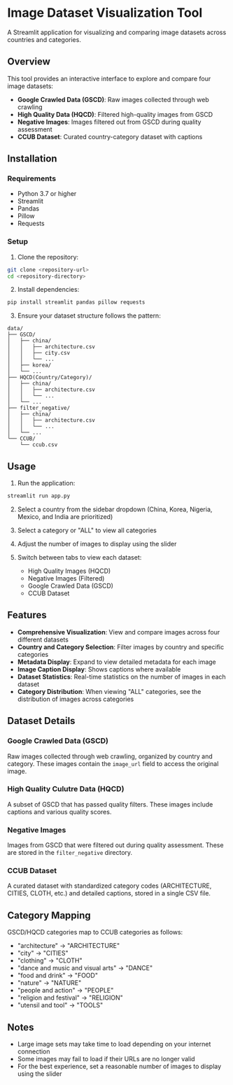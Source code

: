 # Image Dataset Visualization Tool

A Streamlit application for visualizing and comparing image datasets across countries and categories.

## Overview

This tool provides an interactive interface to explore and compare four image datasets:

-   **Google Crawled Data (GSCD)**: Raw images collected through web crawling
-   **High Quality Data (HQCD)**: Filtered high-quality images from GSCD
-   **Negative Images**: Images filtered out from GSCD during quality assessment
-   **CCUB Dataset**: Curated country-category dataset with captions

## Installation

### Requirements

-   Python 3.7 or higher
-   Streamlit
-   Pandas
-   Pillow
-   Requests

### Setup

1. Clone the repository:

```bash
git clone <repository-url>
cd <repository-directory>
```

2. Install dependencies:

```bash
pip install streamlit pandas pillow requests
```

3. Ensure your dataset structure follows the pattern:

```
data/
├── GSCD/
│   ├── china/
│   │   ├── architecture.csv
│   │   ├── city.csv
│   │   └── ...
│   ├── korea/
│   └── ...
├── HQCD(Country/Category)/
│   ├── china/
│   │   ├── architecture.csv
│   │   └── ...
│   └── ...
├── filter_negative/
│   ├── china/
│   │   ├── architecture.csv
│   │   └── ...
│   └── ...
└── CCUB/
    └── ccub.csv
```

## Usage

1. Run the application:

```bash
streamlit run app.py
```

2. Select a country from the sidebar dropdown (China, Korea, Nigeria, Mexico, and India are prioritized)

3. Select a category or "ALL" to view all categories

4. Adjust the number of images to display using the slider

5. Switch between tabs to view each dataset:
    - High Quality Images (HQCD)
    - Negative Images (Filtered)
    - Google Crawled Data (GSCD)
    - CCUB Dataset

## Features

-   **Comprehensive Visualization**: View and compare images across four different datasets
-   **Country and Category Selection**: Filter images by country and specific categories
-   **Metadata Display**: Expand to view detailed metadata for each image
-   **Image Caption Display**: Shows captions where available
-   **Dataset Statistics**: Real-time statistics on the number of images in each dataset
-   **Category Distribution**: When viewing "ALL" categories, see the distribution of images across categories

## Dataset Details

### Google Crawled Data (GSCD)

Raw images collected through web crawling, organized by country and category. These images contain the `image_url` field to access the original image.

### High Quality Culutre Data (HQCD)

A subset of GSCD that has passed quality filters. These images include captions and various quality scores.

### Negative Images

Images from GSCD that were filtered out during quality assessment. These are stored in the `filter_negative` directory.

### CCUB Dataset

A curated dataset with standardized category codes (ARCHITECTURE, CITIES, CLOTH, etc.) and detailed captions, stored in a single CSV file.

## Category Mapping

GSCD/HQCD categories map to CCUB categories as follows:

-   "architecture" → "ARCHITECTURE"
-   "city" → "CITIES"
-   "clothing" → "CLOTH"
-   "dance and music and visual arts" → "DANCE"
-   "food and drink" → "FOOD"
-   "nature" → "NATURE"
-   "people and action" → "PEOPLE"
-   "religion and festival" → "RELIGION"
-   "utensil and tool" → "TOOLS"

## Notes

-   Large image sets may take time to load depending on your internet connection
-   Some images may fail to load if their URLs are no longer valid
-   For the best experience, set a reasonable number of images to display using the slider
